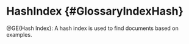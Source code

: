 HashIndex {#GlossaryIndexHash}
==============================

@GE{Hash Index}: A hash index is used to find documents based on
examples.
